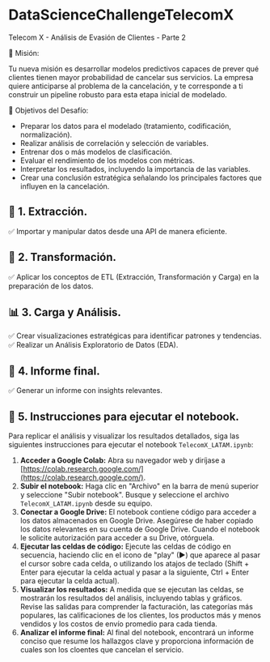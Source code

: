 # DataScienceChallengeTelecomX

Telecom X - Análisis de Evasión de Clientes - Parte 2

🎯 Misión:

Tu nueva misión es desarrollar modelos predictivos capaces de prever qué clientes tienen mayor probabilidad de cancelar sus servicios.
La empresa quiere anticiparse al problema de la cancelación, y te corresponde a ti construir un pipeline robusto para esta etapa inicial de modelado.

🧠 Objetivos del Desafío: 

* Preparar los datos para el modelado (tratamiento, codificación, normalización).
* Realizar análisis de correlación y selección de variables.
* Entrenar dos o más modelos de clasificación.
* Evaluar el rendimiento de los modelos con métricas.
* Interpretar los resultados, incluyendo la importancia de las variables.
* Crear una conclusión estratégica señalando los principales factores que influyen en la cancelación.

## 📌 1. Extracción.

✅ Importar y manipular datos desde una API de manera eficiente.

## 🔧 2. Transformación.

✅ Aplicar los conceptos de ETL (Extracción, Transformación y Carga) en la preparación de los datos.

## 📊 3. Carga y Análisis.

✅ Crear visualizaciones estratégicas para identificar patrones y tendencias.
✅ Realizar un Análisis Exploratorio de Datos (EDA).

## 📄 4. Informe final.

✅ Generar un informe con insights relevantes.

## 📄 5. Instrucciones para ejecutar el notebook.

Para replicar el análisis y visualizar los resultados detallados, siga las siguientes instrucciones para ejecutar el notebook `TelecomX_LATAM.ipynb`:

1.  **Acceder a Google Colab:** Abra su navegador web y diríjase a [https://colab.research.google.com/](https://colab.research.google.com/).
2.  **Subir el notebook:** Haga clic en "Archivo" en la barra de menú superior y seleccione "Subir notebook". Busque y seleccione el archivo `TelecomX_LATAM.ipynb` desde su equipo.
3.  **Conectar a Google Drive:** El notebook contiene código para acceder a los datos almacenados en Google Drive. Asegúrese de haber copiado los datos relevantes en su cuenta de Google Drive. Cuando el notebook le solicite autorización para acceder a su Drive, otórguela.
4.  **Ejecutar las celdas de código:** Ejecute las celdas de código en secuencia, haciendo clic en el icono de "play" (▶) que aparece al pasar el cursor sobre cada celda, o utilizando los atajos de teclado (Shift + Enter para ejecutar la celda actual y pasar a la siguiente, Ctrl + Enter para ejecutar la celda actual).
5.  **Visualizar los resultados:** A medida que se ejecutan las celdas, se mostrarán los resultados del análisis, incluyendo tablas y gráficos. Revise las salidas para comprender la facturación, las categorías más populares, las calificaciones de los clientes, los productos más y menos vendidos y los costos de envío promedio para cada tienda.
6.  **Analizar el informe final:** Al final del notebook, encontrará un informe conciso que resume los hallazgos clave y proporciona información de cuales son los cloentes que cancelan el servicio.

